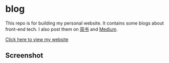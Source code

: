 # blog

This repo is for building my personal website. It contains some blogs about front-end tech. I also post them on [简书](https://www.jianshu.com/u/0340be4082b5) and [Medium](https://medium.com/@haixiang6123).

[Click here to view my website](https://haixiang6123.github.io/blog/)

## Screenshot

![]()
